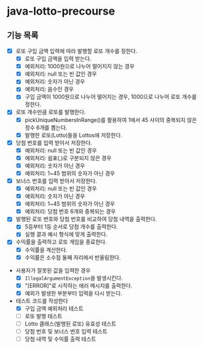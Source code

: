 # java-lotto-precourse

## 기능 목록

- [x] 로또 구입 금액 입력에 따라 발행할 로또 개수를 정한다.
  - [x] 로또 구입 금액을 입력 받는다.
  - [x] 예외처리: 1000원으로 나누어 떨어지지 않는 경우
  - [x] 예외처리: null 또는 빈 값인 경우
  - [x] 예외처리: 숫자가 아닌 경우
  - [x] 예외처리: 음수인 경우
  - [x] 구입 금액이 1000원으로 나누어 떨어지는 경우, 1000으로 나누어 로또 개수를 정한다.

- [x] 로또 개수만큼 로또를 발행한다.
  - [x] pickUniqueNumbersInRange()를 활용하여 1에서 45 사이의 중복되지 않은 정수 6개를 뽑는다.
  - [x] 발행한 로또(Lotto)들을 Lottos에 저장한다.

- [x] 당첨 번호를 입력 받아서 저장한다.
  - [x] 예외처리: null 또는 빈 값인 경우
  - [x] 예외처리: 쉼표(,)로 구분되지 않은 경우
  - [x] 예외처리: 숫자가 아닌 경우
  - [x] 예외처리: 1~45 범위의 숫자가 아닌 경우

- [x] 보너스 번호를 입력 받아서 저장한다.
  - [x] 예외처리: null 또는 빈 값인 경우
  - [x] 예외처리: 숫자가 아닌 경우
  - [x] 예외처리: 1~45 범위의 숫자가 아닌 경우
  - [x] 예외처리: 당첨 번호 6개와 중복되는 경우

- [x] 발행된 로또 번호와 당첨 번호를 비교하여 당첨 내역을 출력한다.
  - [x] 5등부터 1등 순서로 당첨 개수를 출력한다.
  - [x] 실행 결과 예시 형식에 맞게 출력한다.

- [x] 수익률을 출력하고 로또 게임을 종료한다.
  - [x] 수익률을 계산한다.
  - [x] 수익률은 소수점 둘째 자리에서 반올림한다.

- 사용자가 잘못된 값을 입력한 경우
  - [x] `IllegalArgumentException`을 발생시킨다.
  - [x] "[ERROR]"로 시작하는 에러 메시지를 출력한다.
  - [x] 예외가 발생한 부분부터 입력을 다시 받는다.

- 테스트 코드를 작성한다
  - [x] 구입 금액 예외처리 테스트
  - [ ] 로또 발행 테스트
  - [ ] Lotto 클래스(발행된 로또) 유효성 테스트
  - [ ] 당첨 번호 및 보너스 번호 입력 테스트
  - [ ] 당첨 내역 및 수익률 출력 테스트